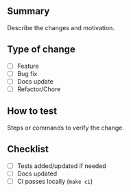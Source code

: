 ## Summary

Describe the changes and motivation.

## Type of change

- [ ] Feature
- [ ] Bug fix
- [ ] Docs update
- [ ] Refactor/Chore

## How to test

Steps or commands to verify the change.

## Checklist

- [ ] Tests added/updated if needed
- [ ] Docs updated
- [ ] CI passes locally (`make ci`)
